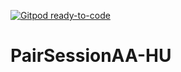[![Gitpod ready-to-code](https://img.shields.io/badge/Gitpod-ready--to--code-blue?logo=gitpod)](https://gitpod.io/#https://github.com/NChipanaUTEC/PairSessionAA-HU)

# PairSessionAA-HU
